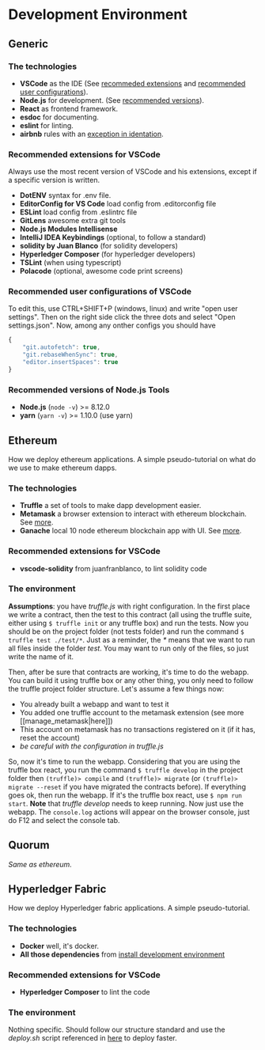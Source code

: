 # Development Environment
## Generic
### The technologies
  * **VSCode** as the IDE (See [recommeded extensions](techhq_development/development_environments?id=recommended-extensions-for-vscode) and [recommended user configurations](techhq_development/development_environments?id=recommended-user-configurations-of-vscode)).
  * **Node.js** for development. (See [recommended versions](techhq_development/development_environments?id=recommended-versions-of-nodejs-tools)).
  * **React** as frontend framework.
  * **esdoc** for documenting.
  * **eslint** for linting.
  * **airbnb** rules with an [exception in identation](techhq_development/javascript_development?id=javascript-style-guide).

### Recommended extensions for VSCode
Always use the most recent version of VSCode and his extensions, except if a specific version is written.
  * **DotENV** syntax for .env file.
  * **EditorConfig for VS Code** load config from .editorconfig file
  * **ESLint** load config from .eslintrc file
  * **GitLens** awesome extra git tools
  * **Node.js Modules Intellisense**
  * **IntelliJ IDEA Keybindings** (optional, to follow a standard)
  * **solidity by Juan Blanco** (for solidity developers)
  * **Hyperledger Composer** (for hyperledger developers)
  * **TSLint** (when using typescript)
  * **Polacode** (optional, awesome code print screens)

### Recommended user configurations of VSCode
To edit this, use CTRL+SHIFT+P (windows, linux) and write "open user settings". Then on the right side click the three dots and select "Open settings.json". Now, among any onther configs you should have
```javascript
{
    "git.autofetch": true,
    "git.rebaseWhenSync": true,
    "editor.insertSpaces": true
}
```


### Recommended versions of Node.js Tools
  * **Node.js** (`node -v`) >= 8.12.0
  * **yarn** (`yarn -v`) >= 1.10.0 (use yarn)


## Ethereum
How we deploy ethereum applications.
A simple pseudo-tutorial on what do we use to make ethereum dapps.

### The technologies

  * **Truffle** a set of tools to make dapp development easier.
  * **Metamask** a browser extension to interact with ethereum blockchain. See [more](techhq_development/manage_metamask.md).
  * **Ganache** local 10 node ethereum blockchain app with UI. See [more](techhq_development/manage_ganache_ui.md).

### Recommended extensions for VSCode
  * **vscode-solidity** from juanfranblanco, to lint solidity code

### The environment

**Assumptions**: you have *truffle.js* with right configuration.
In the first place we write a contract, then the test to this contract (all using the truffle suite, either using `$ truffle init` or any truffle box) and run the tests. Now you should be on the project folder (not tests folder) and run the command `$ truffle test ./test/*`. Just as a reminder, the *\** means that we want to run all files inside the folder *test*. You may want to run only of the files, so just write the name of it.

Then, after be sure that contracts are working, it's time to do the webapp. You can build it using truffle box or any other thing, you only need to follow the truffle project folder structure. Let's assume a few things now:

  * You already built a webapp and want to test it
  * You added one truffle account to the metamask extension (see more [[manage_metamask|here]])
  * This account on metamask has no transactions registered on it (if it has, reset the account)
  * *be careful with the configuration in truffle.js*

So, now it's time to run the webapp. Considering that you are using the truffle box react, you run the command `$ truffle develop` in the project folder then `(truffle)> compile` and `(truffle)> migrate` (or `(truffle)> migrate --reset` if you have migrated the contracts before). If everything goes ok, then run the webapp. If it's the truffle box react, use `$ npm run start`.
**Note** that *truffle develop* needs to keep running. Now just use the webapp. The `console.log` actions will appear on the browser console, just do F12 and select the console tab.


## Quorum
*Same as ethereum.*


## Hyperledger Fabric
How we deploy Hyperledger fabric applications.
A simple pseudo-tutorial.

### The technologies

  * **Docker** well, it's docker.
  * **All those dependencies** from [install development environment](https:*hyperledger.github.io/composer/latest/installing/development-tools.html)

### Recommended extensions for VSCode
  * **Hyperledger Composer** to lint the code

### The environment

Nothing specific. Should follow our structure standard and use the *deploy.sh* script referenced in [here](techhq_development/blockchain_developer_roadmap?id=deploy-the-app) to deploy faster.
